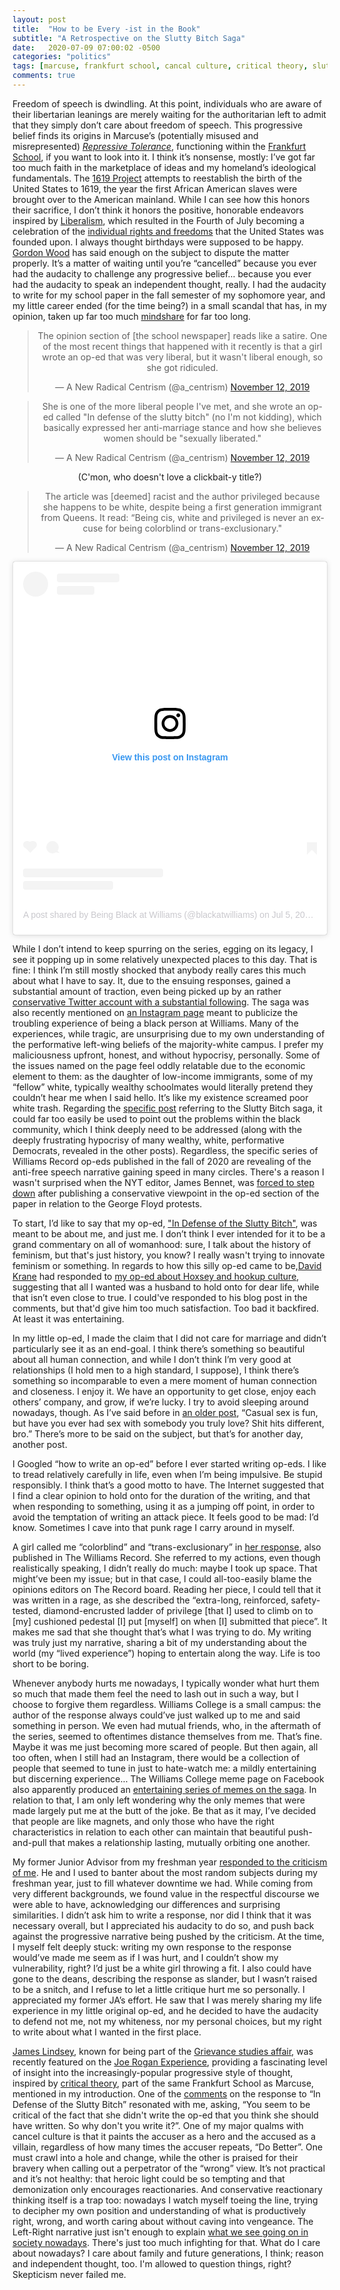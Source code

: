 ```yaml
---
layout: post
title:  "How to be Every -ist in the Book"
subtitle: "A Retrospective on the Slutty Bitch Saga"
date:   2020-07-09 07:00:02 -0500
categories: "politics"
tags: [marcuse, frankfurt school, cancal culture, critical theory, slutty bitch]
comments: true
---
```

Freedom of speech is dwindling. At this point, individuals who are aware of their libertarian leanings are merely waiting for the authoritarian left to admit that they simply don’t care about freedom of speech. This progressive belief finds its origins in Marcuse’s (potentially misused and misrepresented) <a href="https://www.marcuse.org/herbert/publications/1960s/1965-repressive-tolerance-fulltext.html" target="_blank"><i>Repressive Tolerance</i></a>, functioning within the <a href="https://open.spotify.com/episode/3UWdlsi4IZ2lmgiEugvX0o?si=A2vagcrbSumAoR-FEZ1-eg" target="_blank">Frankfurt School</a>, if you want to look into it. I think it’s nonsense, mostly: I’ve got far too much faith in the marketplace of ideas and my homeland’s ideological fundamentals. The <a href="https://www.nytimes.com/interactive/2019/08/14/magazine/1619-america-slavery.html" target="_blank">1619 Project</a> attempts to reestablish the birth of the United States to 1619, the year the first African American slaves were brought over to the American mainland. While I can see how this honors their sacrifice, I don’t think it honors the positive, honorable endeavors inspired by <a href="https://plato.stanford.edu/entries/liberalism/" target="_blank">Liberalism</a>, which resulted in the Fourth of July becoming a celebration of the <a href="https://www.constituteproject.org/constitution/United_States_of_America_1992" target="_blank">individual rights and freedoms</a> that the United States was founded upon. I always thought birthdays were supposed to be happy. <a href="https://www.theatlantic.com/ideas/archive/2019/12/historians-clash-1619-project/604093/" target="_blank">Gordon Wood</a> has said enough on the subject to dispute the matter properly. It’s a matter of waiting until you’re “cancelled” because you ever had the audacity to challenge any progressive belief... because you ever had the audacity to speak an independent thought, really. I had the audacity to write for my school paper in the fall semester of my sophomore year, and my little career ended (for the time being?) in a small scandal that has, in my opinion, taken up far too much <a href="{{ baseurl }}/images/nonsense/brainspace.jpg" target="_blank">mindshare</a> for far too long.<!-- more -->
<center>
<p><blockquote class="twitter-tweet" data-conversation="none" data-theme="dark"><p lang="en" dir="ltr">The opinion section of [the school newspaper] reads like a satire. One of the most recent things that happened with it recently is that a girl wrote an op-ed that was very liberal, but it wasn&#39;t liberal enough, so she got ridiculed.</p>&mdash; A New Radical Centrism (@a_centrism) <a href="https://twitter.com/a_centrism/status/1194150192276234240?ref_src=twsrc%5Etfw">November 12, 2019</a></blockquote> <script async src="https://platform.twitter.com/widgets.js" charset="utf-8"></script>
</p>
<p>
<blockquote class="twitter-tweet" data-conversation="none" data-theme="dark"><p lang="en" dir="ltr">She is one of the more liberal people I&#39;ve met, and she wrote an op-ed called &quot;In defense of the slutty bitch&quot; (no I&#39;m not kidding), which basically expressed her anti-marriage stance and how she believes women should be &quot;sexually liberated.&quot;</p>&mdash; A New Radical Centrism (@a_centrism) <a href="https://twitter.com/a_centrism/status/1194150283963752448?ref_src=twsrc%5Etfw">November 12, 2019</a></blockquote> <script async src="https://platform.twitter.com/widgets.js" charset="utf-8"></script>
(C'mon, who doesn't love a clickbait-y title?)</p>
<p>
<blockquote class="twitter-tweet" data-conversation="none" data-theme="dark"><p lang="en" dir="ltr">The article was [deemed] racist and the author privileged because she happens to be white, despite being a first generation immigrant from Queens. It read: “Being cis, white and privileged is never an excuse for being colorblind or trans-exclusionary.&quot;</p>&mdash; A New Radical Centrism (@a_centrism) <a href="https://twitter.com/a_centrism/status/1194150525773762561?ref_src=twsrc%5Etfw">November 12, 2019</a></blockquote> <script async src="https://platform.twitter.com/widgets.js" charset="utf-8"></script>
</p>
<p>
<blockquote class="instagram-media" data-instgrm-permalink="https://www.instagram.com/p/CCRGfutgwY-/?utm_source=ig_embed&amp;utm_campaign=loading" data-instgrm-version="12" style=" background:#FFF; border:0; border-radius:3px; box-shadow:0 0 1px 0 rgba(0,0,0,0.5),0 1px 10px 0 rgba(0,0,0,0.15); margin: 1px; max-width:540px; min-width:326px; padding:0; width:99.375%; width:-webkit-calc(100% - 2px); width:calc(100% - 2px);"><div style="padding:16px;"> <a href="https://www.instagram.com/p/CCRGfutgwY-/?utm_source=ig_embed&amp;utm_campaign=loading" style=" background:#FFFFFF; line-height:0; padding:0 0; text-align:center; text-decoration:none; width:100%;" target="_blank"> <div style=" display: flex; flex-direction: row; align-items: center;"> <div style="background-color: #F4F4F4; border-radius: 50%; flex-grow: 0; height: 40px; margin-right: 14px; width: 40px;"></div> <div style="display: flex; flex-direction: column; flex-grow: 1; justify-content: center;"> <div style=" background-color: #F4F4F4; border-radius: 4px; flex-grow: 0; height: 14px; margin-bottom: 6px; width: 100px;"></div> <div style=" background-color: #F4F4F4; border-radius: 4px; flex-grow: 0; height: 14px; width: 60px;"></div></div></div><div style="padding: 19% 0;"></div> <div style="display:block; height:50px; margin:0 auto 12px; width:50px;"><svg width="50px" height="50px" viewBox="0 0 60 60" version="1.1" xmlns="https://www.w3.org/2000/svg" xmlns:xlink="https://www.w3.org/1999/xlink"><g stroke="none" stroke-width="1" fill="none" fill-rule="evenodd"><g transform="translate(-511.000000, -20.000000)" fill="#000000"><g><path d="M556.869,30.41 C554.814,30.41 553.148,32.076 553.148,34.131 C553.148,36.186 554.814,37.852 556.869,37.852 C558.924,37.852 560.59,36.186 560.59,34.131 C560.59,32.076 558.924,30.41 556.869,30.41 M541,60.657 C535.114,60.657 530.342,55.887 530.342,50 C530.342,44.114 535.114,39.342 541,39.342 C546.887,39.342 551.658,44.114 551.658,50 C551.658,55.887 546.887,60.657 541,60.657 M541,33.886 C532.1,33.886 524.886,41.1 524.886,50 C524.886,58.899 532.1,66.113 541,66.113 C549.9,66.113 557.115,58.899 557.115,50 C557.115,41.1 549.9,33.886 541,33.886 M565.378,62.101 C565.244,65.022 564.756,66.606 564.346,67.663 C563.803,69.06 563.154,70.057 562.106,71.106 C561.058,72.155 560.06,72.803 558.662,73.347 C557.607,73.757 556.021,74.244 553.102,74.378 C549.944,74.521 548.997,74.552 541,74.552 C533.003,74.552 532.056,74.521 528.898,74.378 C525.979,74.244 524.393,73.757 523.338,73.347 C521.94,72.803 520.942,72.155 519.894,71.106 C518.846,70.057 518.197,69.06 517.654,67.663 C517.244,66.606 516.755,65.022 516.623,62.101 C516.479,58.943 516.448,57.996 516.448,50 C516.448,42.003 516.479,41.056 516.623,37.899 C516.755,34.978 517.244,33.391 517.654,32.338 C518.197,30.938 518.846,29.942 519.894,28.894 C520.942,27.846 521.94,27.196 523.338,26.654 C524.393,26.244 525.979,25.756 528.898,25.623 C532.057,25.479 533.004,25.448 541,25.448 C548.997,25.448 549.943,25.479 553.102,25.623 C556.021,25.756 557.607,26.244 558.662,26.654 C560.06,27.196 561.058,27.846 562.106,28.894 C563.154,29.942 563.803,30.938 564.346,32.338 C564.756,33.391 565.244,34.978 565.378,37.899 C565.522,41.056 565.552,42.003 565.552,50 C565.552,57.996 565.522,58.943 565.378,62.101 M570.82,37.631 C570.674,34.438 570.167,32.258 569.425,30.349 C568.659,28.377 567.633,26.702 565.965,25.035 C564.297,23.368 562.623,22.342 560.652,21.575 C558.743,20.834 556.562,20.326 553.369,20.18 C550.169,20.033 549.148,20 541,20 C532.853,20 531.831,20.033 528.631,20.18 C525.438,20.326 523.257,20.834 521.349,21.575 C519.376,22.342 517.703,23.368 516.035,25.035 C514.368,26.702 513.342,28.377 512.574,30.349 C511.834,32.258 511.326,34.438 511.181,37.631 C511.035,40.831 511,41.851 511,50 C511,58.147 511.035,59.17 511.181,62.369 C511.326,65.562 511.834,67.743 512.574,69.651 C513.342,71.625 514.368,73.296 516.035,74.965 C517.703,76.634 519.376,77.658 521.349,78.425 C523.257,79.167 525.438,79.673 528.631,79.82 C531.831,79.965 532.853,80.001 541,80.001 C549.148,80.001 550.169,79.965 553.369,79.82 C556.562,79.673 558.743,79.167 560.652,78.425 C562.623,77.658 564.297,76.634 565.965,74.965 C567.633,73.296 568.659,71.625 569.425,69.651 C570.167,67.743 570.674,65.562 570.82,62.369 C570.966,59.17 571,58.147 571,50 C571,41.851 570.966,40.831 570.82,37.631"></path></g></g></g></svg></div><div style="padding-top: 8px;"> <div style=" color:#3897f0; font-family:Arial,sans-serif; font-size:14px; font-style:normal; font-weight:550; line-height:18px;"> View this post on Instagram</div></div><div style="padding: 12.5% 0;"></div> <div style="display: flex; flex-direction: row; margin-bottom: 14px; align-items: center;"><div> <div style="background-color: #F4F4F4; border-radius: 50%; height: 12.5px; width: 12.5px; transform: translateX(0px) translateY(7px);"></div> <div style="background-color: #F4F4F4; height: 12.5px; transform: rotate(-45deg) translateX(3px) translateY(1px); width: 12.5px; flex-grow: 0; margin-right: 14px; margin-left: 2px;"></div> <div style="background-color: #F4F4F4; border-radius: 50%; height: 12.5px; width: 12.5px; transform: translateX(9px) translateY(-18px);"></div></div><div style="margin-left: 8px;"> <div style=" background-color: #F4F4F4; border-radius: 50%; flex-grow: 0; height: 20px; width: 20px;"></div> <div style=" width: 0; height: 0; border-top: 2px solid transparent; border-left: 6px solid #f4f4f4; border-bottom: 2px solid transparent; transform: translateX(16px) translateY(-4px) rotate(30deg)"></div></div><div style="margin-left: auto;"> <div style=" width: 0px; border-top: 8px solid #F4F4F4; border-right: 8px solid transparent; transform: translateY(16px);"></div> <div style=" background-color: #F4F4F4; flex-grow: 0; height: 12px; width: 16px; transform: translateY(-4px);"></div> <div style=" width: 0; height: 0; border-top: 8px solid #F4F4F4; border-left: 8px solid transparent; transform: translateY(-4px) translateX(8px);"></div></div></div> <div style="display: flex; flex-direction: column; flex-grow: 1; justify-content: center; margin-bottom: 24px;"> <div style=" background-color: #F4F4F4; border-radius: 4px; flex-grow: 0; height: 14px; margin-bottom: 6px; width: 224px;"></div> <div style=" background-color: #F4F4F4; border-radius: 4px; flex-grow: 0; height: 14px; width: 144px;"></div></div></a><p style=" color:#c9c8cd; font-family:Arial,sans-serif; font-size:14px; line-height:17px; margin-bottom:0; margin-top:8px; overflow:hidden; padding:8px 0 7px; text-align:center; text-overflow:ellipsis; white-space:nowrap;"><a href="https://www.instagram.com/p/CCRGfutgwY-/?utm_source=ig_embed&amp;utm_campaign=loading" style=" color:#c9c8cd; font-family:Arial,sans-serif; font-size:14px; font-style:normal; font-weight:normal; line-height:17px; text-decoration:none;" target="_blank">A post shared by Being Black at Williams (@blackatwilliams)</a> on <time style=" font-family:Arial,sans-serif; font-size:14px; line-height:17px;" datetime="2020-07-05T16:32:06+00:00">Jul 5, 2020 at 9:32am PDT</time></p></div></blockquote> <script async src="//www.instagram.com/embed.js"></script>
</p>
</center>
While I don’t intend to keep spurring on the series, egging on its legacy, I see it popping up in some relatively unexpected places to this day. That is fine: I think I’m still mostly shocked that anybody really cares this much about what I have to say. It, due to the ensuing responses, gained a substantial amount of traction, even being picked up by an rather <a href="https://twitter.com/a_centrism" target="_blank">conservative Twitter account with a substantial following</a>. The saga was also recently mentioned on <a href="https://www.instagram.com/blackatwilliams/" target="_blank">an Instagram page</a> meant to publicize the troubling experience of being a black person at Williams. Many of the experiences, while tragic, are unsurprising due to my own understanding of the performative left-wing beliefs of the majority-white campus. I prefer my maliciousness upfront, honest, and without hypocrisy, personally. Some of the issues named on the page feel oddly relatable due to the economic element to them: as the daughter of low-income immigrants, some of my “fellow” white, typically wealthy schoolmates would literally pretend they couldn’t hear me when I said hello. It’s like my existence screamed poor white trash. Regarding the <a href="https://www.instagram.com/p/CCRGfutgwY-/?igshid=19avv67vmibpx" target="_blank">specific post</a> referring to the Slutty Bitch saga, it could far too easily be used to point out the problems within the black community, which I think deeply need to be addressed (along with the deeply frustrating hypocrisy of many wealthy, white, performative Democrats, revealed in the other posts). Regardless, the specific series of Williams Record op-eds published in the fall of 2020 are revealing of the anti-free speech narrative gaining speed in many circles. There's a reason I wasn't surprised when the NYT editor, James Bennet, was <a href="https://www.bbc.com/news/world-us-canada-52959856" target="_blank">forced to step down</a> after publishing a conservative viewpoint in the op-ed section of the paper in relation to the George Floyd protests.

To start, I’d like to say that my op-ed, <a href="https://williamsrecord.com/2019/10/in-defense-of-the-slutty-bitch-not-letting-society-dictate-womens-preferences/" target="blank">"In Defense of the Slutty Bitch"</a>, was meant to be about me, and just me. I don’t think I ever intended for it to be a grand commentary on all of womanhood: sure, I talk about the history of feminism, but that's just history, you know? I really wasn't trying to innovate feminism or something. In regards to how this silly op-ed came to be,<a href="http://ephblog.com/2019/10/03/dynamics-of-romance/" target="_blank">David Krane</a> had responded to <a href="https://williamsrecord.com/2019/10/are-saturdays-really-for-the-boys-the-dynamics-of-romance-on-hoxsey/" target="_blank">my op-ed about Hoxsey and hookup culture</a>, suggesting that all I wanted was a husband to hold onto for dear life, while that isn’t even close to true. I could've responded to his blog post in the comments, but that'd give him too much satisfaction. Too bad it backfired. At least it was entertaining.

In my little op-ed, I made the claim that I did not care for marriage and didn’t particularly see it as an end-goal. I think there’s something so beautiful about all human connection, and while I don’t think I’m very good at relationships (I hold men to a high standard, I suppose), I think there’s something so incomparable to even a mere moment of human connection and closeness. I enjoy it. We have an opportunity to get close, enjoy each others’ company, and grow, if we’re lucky. I try to avoid sleeping around nowadays, though. As I’ve said before in <a href="{{ base.url }}/politics/2020/04/14/a-womans-power/" target="_blank">an older post</a>, “Casual sex is fun, but have you ever had sex with somebody you truly love? Shit hits different, bro.” There’s more to be said on the subject, but that’s for another day, another post.

I Googled “how to write an op-ed” before I ever started writing op-eds. I like to tread relatively carefully in life, even when I’m being impulsive. Be stupid responsibly. I think that’s a good motto to have. The Internet suggested that I find a clear opinion to hold onto for the duration of the writing, and that when responding to something, using it as a jumping off point, in order to avoid the temptation of writing an attack piece. It feels good to be mad: I’d know. Sometimes I cave into that punk rage I carry around in myself.

A girl called me “colorblind” and “trans-exclusionary” in <a href="https://williamsrecord.com/2019/11/hold-slutty-bitch-accountable-for-her-actions-being-cis-white-and-privileged-is-never-an-excuse-for-being-colorblind-or-trans-exclusionary/" target="_blank">her response</a>, also published in The Williams Record. She referred to my actions, even though realistically speaking, I didn’t really do much: maybe I took up space. That might’ve been my issue; but in that case, I could all-too-easily blame the opinions editors on The Record board. Reading her piece, I could tell that it was written in a rage, as she described the “extra-long, reinforced, safety-tested, diamond-encrusted ladder of privilege [that I] used to climb on to [my] cushioned pedestal [I] put [myself] on when [I] submitted that piece”. It makes me sad that she thought that’s what I was trying to do. My writing was truly just my narrative, sharing a bit of my understanding about the world (my “lived experience”) hoping to entertain along the way. Life is too short to be boring.

Whenever anybody hurts me nowadays, I typically wonder what hurt them so much that made them feel the need to lash out in such a way, but I choose to forgive them regardless. Williams College is a small campus: the author of the response always could’ve just walked up to me and said something in person. We even had mutual friends, who, in the aftermath of the series, seemed to oftentimes distance themselves from me. That’s fine. Maybe it was me just becoming more scared of people. But then again, all too often, when I still had an Instagram, there would be a collection of people that seemed to tune in just to hate-watch me: a mildly entertaining but discerning experience… The Williams College meme page on Facebook also apparently produced an <a href="http://ephblog.com/2019/11/21/the-slutty-bitch-chronicles/" target="_blank">entertaining series of memes on the saga</a>. In relation to that, I am only left wondering why the only memes that were made largely put me at the butt of the joke. Be that as it may, I’ve decided that people are like magnets, and only those who have the right characteristics in relation to each other can maintain that beautiful push-and-pull that makes a relationship lasting, mutually orbiting one another.

My former Junior Advisor from my freshman year <a href="https://williamsrecord.com/2019/11/guilty-by-omission/" target="_blank">responded to the criticism of me</a>. He and I used to banter about the most random subjects during my freshman year, just to fill whatever downtime we had. While coming from very different backgrounds, we found value in the respectful discourse we were able to have, acknowledging our differences and surprising similarities. I didn’t ask him to write a response, nor did I think that it was necessary overall, but I appreciated his audacity to do so, and push back against the progressive narrative being pushed by the criticism. At the time, I myself felt deeply stuck: writing my own response to the response would’ve made me seem as if I was hurt, and I couldn’t show my vulnerability, right? I’d just be a white girl throwing a fit. I also could have gone to the deans, describing the response as slander, but I wasn’t raised to be a snitch, and I refuse to let a little critique hurt me so personally. I appreciated my former JA’s effort. He saw that I was merely sharing my life experience in my little original op-ed, and he decided to have the audacity to defend not me, not my whiteness, nor my personal choices, but my right to write about what I wanted in the first place.

<a href="https://twitter.com/ConceptualJames" target="_blank">James Lindsey</a>, known for being part of the <a href="https://en.wikipedia.org/wiki/Grievance_studies_affair" target="_blank">Grievance studies affair</a>, was recently featured on the <a href="https://youtu.be/FtNW3I1FZ5o?t=2636" target="_blank">Joe Rogan Experience</a>, providing a fascinating level of insight into the increasingly-popular progressive style of thought, inspired by <a href="https://www.youtube.com/watch?v=6g5_tuXwOUg" target="_blank">critical theory</a>, part of the same Frankfurt School as Marcuse, mentioned in my introduction. One of the <a href="http://disq.us/p/25ekpx8" target="_blank">comments</a> on the response to “In Defense of the Slutty Bitch” resonated with me, asking, “You seem to be critical of the fact that she didn't write the op-ed that you think she should have written. So why don't you write it?”. One of my major qualms with cancel culture is that it paints the accuser as a hero and the accused as a villain, regardless of how many times the accuser repeats, “Do Better”. One must crawl into a hole and change, while the other is praised for their bravery when calling out a perpetrator of the “wrong” view. It’s not practical and it’s not healthy: that heroic light could be so tempting and that demonization only encourages reactionaries. And conservative reactionary thinking itself is a trap too: nowadays I watch myself toeing the line, trying to decipher my own position and understanding of what is productively right, wrong, and worth caring about without caving into vengeance. The Left-Right narrative just isn't enough to explain <a href="https://thefederalist.com/2015/07/06/welcome-to-culture-war-4-0-the-coming-overreach/" target="_blank">what we see going on in society nowadays</a>. There's just too much infighting for that. What do I care about nowadays? I care about family and future generations, I think; reason and independent thought, too. I'm allowed to question things, right? Skepticism never failed me.
